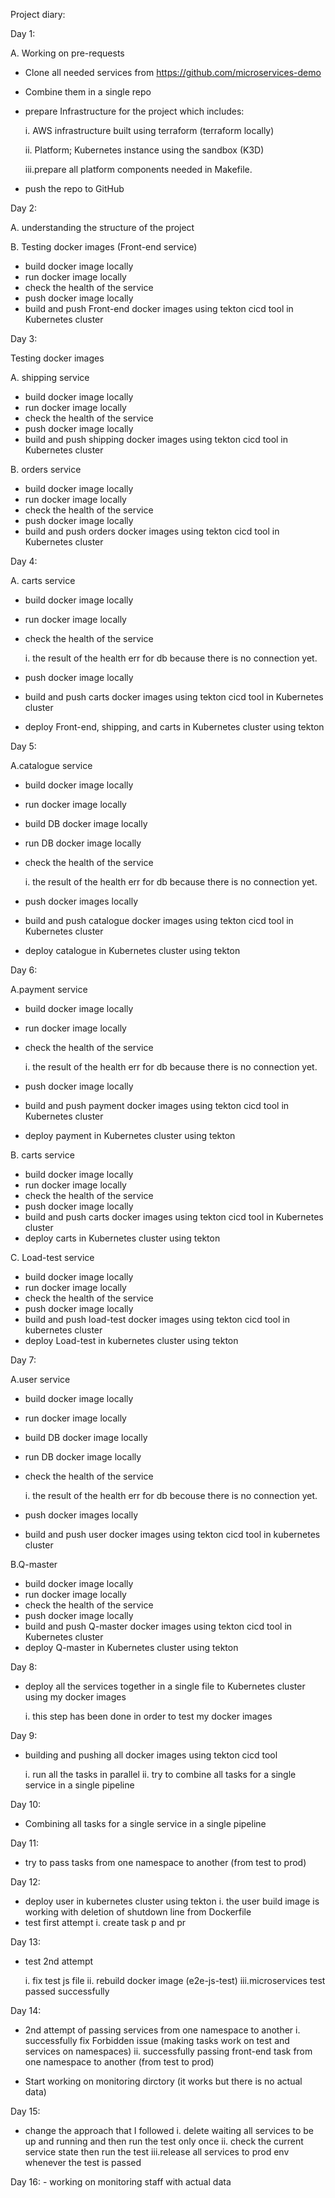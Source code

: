 Project diary:

Day 1:

  A. Working on pre-requests
  - Clone all needed services from https://github.com/microservices-demo 
  - Combine them in a single repo
  - prepare Infrastructure for the project which includes:

      i.  AWS infrastructure built using terraform (terraform locally)

      ii. Platform; Kubernetes instance using the sandbox (K3D)

      iii.prepare all platform components needed in Makefile.
  - push the repo to GitHub

Day 2:

  A. understanding the structure of the project

  B. Testing docker images (Front-end service)

  - build docker image locally
  - run docker image locally
  - check the health of the service
  - push docker image locally
  - build and push Front-end docker images using tekton cicd tool in Kubernetes cluster 

Day 3:

  Testing docker images 

  A. shipping service

  - build docker image locally
  - run docker image locally
  - check the health of the service
  - push docker image locally
  - build and push shipping docker images using tekton cicd tool in Kubernetes cluster 

B. orders service

  - build docker image locally
  - run docker image locally
  - check the health of the service
  - push docker image locally
  - build and push orders docker images using tekton cicd tool in Kubernetes cluster 

Day 4:

  A. carts service

  - build docker image locally
  - run docker image locally
  - check the health of the service

    i. the result of the health err for db because there is no connection yet.

  - push docker image locally
  - build and push carts docker images using tekton cicd tool in Kubernetes cluster 
  - deploy Front-end, shipping, and carts in Kubernetes cluster using tekton 

Day 5:

  A.catalogue service

  - build docker image locally
  - run docker image locally
  - build DB docker image locally
  - run DB docker image locally
  - check the health of the service

    i. the result of the health err for db because there is no connection yet.

  - push docker images locally
  - build and push catalogue docker images using tekton cicd tool in Kubernetes cluster 
  - deploy catalogue in Kubernetes cluster using tekton 

Day 6:

  A.payment service

  - build docker image locally
  - run docker image locally
  - check the health of the service

    i. the result of the health err for db because there is no connection yet.

  - push docker image locally
  - build and push payment docker images using tekton cicd tool in Kubernetes cluster 
  - deploy payment in Kubernetes cluster using tekton

  B. carts service

  - build docker image locally
  - run docker image locally
  - check the health of the service
  - push docker image locally
  - build and push carts docker images using tekton cicd tool in Kubernetes cluster 
  - deploy carts in Kubernetes cluster using tekton

  C. Load-test service

  - build docker image locally
  - run docker image locally
  - check the health of the service
  - push docker image locally
  - build and push load-test docker images using tekton cicd tool in kubernetes cluster 
  - deploy Load-test in kubernetes cluster using tekton

Day 7:

  A.user service
  - build docker image locally
  - run docker image locally
  - build DB docker image locally
  - run DB docker image locally
  - check the health of the service

    i. the result of the health err for db becouse there is no connection yet.

  - push docker images locally
  - build and push user docker images using tekton cicd tool in kubernetes cluster 

  B.Q-master

  - build docker image locally
  - run docker image locally
  - check the health of the service
  - push docker image locally
  - build and push Q-master docker images using tekton cicd tool in Kubernetes cluster 
  - deploy Q-master in Kubernetes cluster using tekton

Day 8:

  - deploy all the services together in a single file to Kubernetes cluster using my docker images

    i. this step has been done in order to test my docker images 
  
Day 9:

  - building and pushing all docker images using tekton cicd tool

    i.  run all the tasks in parallel
    ii. try to combine all tasks for a single service in a single pipeline 
  
Day 10:

  - Combining all tasks for a single service in a single pipeline 

Day 11:

  - try to pass tasks from one namespace to another (from test to prod)
 

Day 12:

  - deploy user in kubernetes cluster using tekton
    i. the user build image is working with deletion of shutdown line from Dockerfile 
  - test first attempt
    i. create task p and pr 

Day 13:

  - test 2nd attempt

    i.  fix test js file 
    ii. rebuild docker image (e2e-js-test)
    iii.microservices test passed successfully 

Day 14:

  - 2nd attempt of passing services from one namespace to another
    i.  successfully fix Forbidden issue (making tasks work on test and services on namespaces)
    ii. successfully passing front-end task from one namespace to another (from test to prod)

  - Start working on monitoring dirctory (it works but there is no actual data)

Day 15:
  - change the approach that I followed 
    i.  delete waiting all services to be up and running and then run the test only once
    ii. check the current service state then run the test
    iii.release all services to prod env whenever the test is passed

Day 16:
    - working on monitoring staff with actual data
